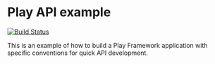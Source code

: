 # Play API example

[![Build Status](https://travis-ci.org/jtescher/play-api.svg)](https://travis-ci.org/jtescher/play-api)

This is an example of how to build a Play Framework application with specific conventions for quick API development.
